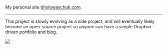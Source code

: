 
 My personal site [tjholowaychuk.com](http://tjholowaychuk.com).

 ---

 This project is slowly evolving as a side project, and will eventually likely become an open-source project so anyone can have a simple Dropbox-driven portfolio and blog.

![](http://tjholowaychuk.imgix.net/image/misc/collections.png?fm=jpg&q=1500&q=85)
